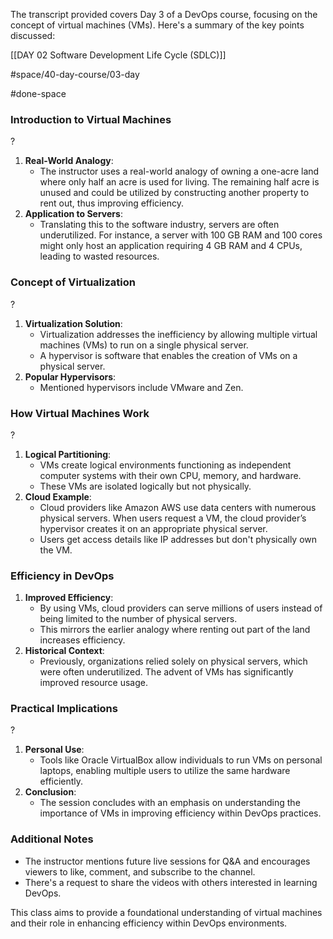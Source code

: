 The transcript provided covers Day 3 of a DevOps course, focusing on the concept of virtual machines (VMs). Here's a summary of the key points discussed:


[[DAY 02 Software Development Life Cycle (SDLC)]]

#space/40-day-course/03-day

#done-space
### Introduction to Virtual Machines
?
1. **Real-World Analogy**:
   - The instructor uses a real-world analogy of owning a one-acre land where only half an acre is used for living. The remaining half acre is unused and could be utilized by constructing another property to rent out, thus improving efficiency.
1. **Application to Servers**:
   - Translating this to the software industry, servers are often underutilized. For instance, a server with 100 GB RAM and 100 cores might only host an application requiring 4 GB RAM and 4 CPUs, leading to wasted resources.
<!--SR:!2025-04-19,1,210-->

### Concept of Virtualization
?
1. **Virtualization Solution**:
   - Virtualization addresses the inefficiency by allowing multiple virtual machines (VMs) to run on a single physical server.
   - A hypervisor is software that enables the creation of VMs on a physical server.
1. **Popular Hypervisors**:
   - Mentioned hypervisors include VMware and Zen.
<!--SR:!2025-05-05,2,230-->




### How Virtual Machines Work
?
1. **Logical Partitioning**:
   - VMs create logical environments functioning as independent computer systems with their own CPU, memory, and hardware.
   - These VMs are isolated logically but not physically.
1. **Cloud Example**:
   - Cloud providers like Amazon AWS use data centers with numerous physical servers. When users request a VM, the cloud provider’s hypervisor creates it on an appropriate physical server.
   - Users get access details like IP addresses but don't physically own the VM.
### Efficiency in DevOps
1. **Improved Efficiency**:
   - By using VMs, cloud providers can serve millions of users instead of being limited to the number of physical servers.
   - This mirrors the earlier analogy where renting out part of the land increases efficiency.
1. **Historical Context**:
   - Previously, organizations relied solely on physical servers, which were often underutilized. The advent of VMs has significantly improved resource usage.
<!--SR:!2025-05-04,1,150-->

### Practical Implications
?
1. **Personal Use**:
   - Tools like Oracle VirtualBox allow individuals to run VMs on personal laptops, enabling multiple users to utilize the same hardware efficiently.
1. **Conclusion**:
    - The session concludes with an emphasis on understanding the importance of VMs in improving efficiency within DevOps practices.
<!--SR:!2025-05-04,11,270-->

### Additional Notes

- The instructor mentions future live sessions for Q&A and encourages viewers to like, comment, and subscribe to the channel.
- There's a request to share the videos with others interested in learning DevOps.

This class aims to provide a foundational understanding of virtual machines and their role in enhancing efficiency within DevOps environments.

